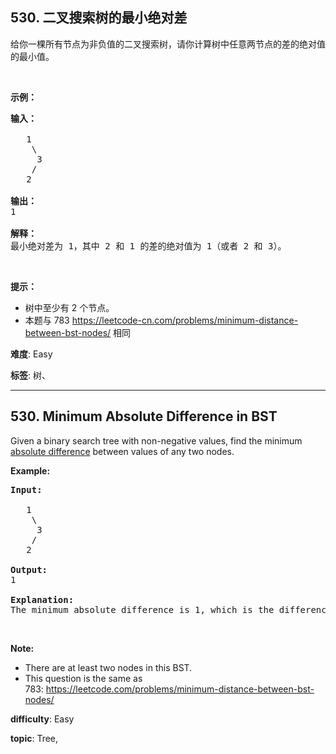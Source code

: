 <h2>530. 二叉搜索树的最小绝对差</h2><p>给你一棵所有节点为非负值的二叉搜索树，请你计算树中任意两节点的差的绝对值的最小值。</p>

<p>&nbsp;</p>

<p><strong>示例：</strong></p>

<pre><strong>输入：</strong>

   1
    \
     3
    /
   2

<strong>输出：</strong>
1

<strong>解释：
</strong>最小绝对差为 1，其中 2 和 1 的差的绝对值为 1（或者 2 和 3）。
</pre>

<p>&nbsp;</p>

<p><strong>提示：</strong></p>

<ul>
	<li>树中至少有 2 个节点。</li>
	<li>本题与 783 <a href="https://leetcode-cn.com/problems/minimum-distance-between-bst-nodes/">https://leetcode-cn.com/problems/minimum-distance-between-bst-nodes/</a> 相同</li>
</ul>


 **难度**: Easy

 **标签**: 树、 


------

<h2>530. Minimum Absolute Difference in BST</h2><p>Given a binary search tree with non-negative values, find the minimum <a href="https://en.wikipedia.org/wiki/Absolute_difference">absolute difference</a> between values of any two nodes.</p>

<p><b>Example:</b></p>

<pre>
<b>Input:</b>

   1
    \
     3
    /
   2

<b>Output:</b>
1

<b>Explanation:</b>
The minimum absolute difference is 1, which is the difference between 2 and 1 (or between 2 and 3).
</pre>

<p>&nbsp;</p>

<p><b>Note:</b></p>

<ul>
	<li>There are at least two nodes in this BST.</li>
	<li>This question is the same as 783:&nbsp;<a href="https://leetcode.com/problems/minimum-distance-between-bst-nodes/">https://leetcode.com/problems/minimum-distance-between-bst-nodes/</a></li>
</ul>


 **difficulty**: Easy

 **topic**: Tree, 

